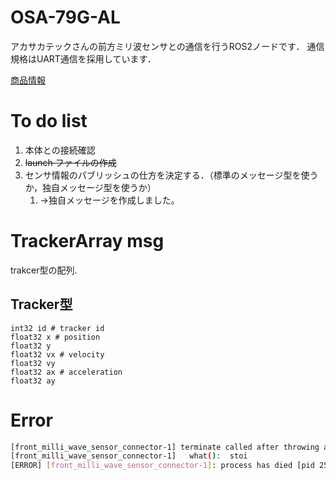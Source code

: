 # OSA-79G-AL
アカサカテックさんの前方ミリ波センサとの通信を行うROS2ノードです．
通信規格はUART通信を採用しています．

[商品情報](https://www.akasakatec.com/products/hardware/mm-wave-radar-module/)

# To do list
1. 本体との接続確認
2. ~~launch ファイルの作成~~
3. センサ情報のパブリッシュの仕方を決定する．（標準のメッセージ型を使うか，独自メッセージ型を使うか）
   1. ->独自メッセージを作成しました。

# TrackerArray msg
trakcer型の配列. 
## Tracker型　
```Tracker.msg
int32 id # tracker id
float32 x # position 
float32 y
float32 vx # velocity
float32 vy
float32 ax # acceleration
float32 ay
```

# Error 
```sh
[front_milli_wave_sensor_connector-1] terminate called after throwing an instance of 'std::invalid_argument'
[front_milli_wave_sensor_connector-1]   what():  stoi
[ERROR] [front_milli_wave_sensor_connector-1]: process has died [pid 25426, exit code -6, cmd '/home/autoware/ros2_ws/install/front_milli_wave_sensor_connector/lib/front_milli_wave_sensor_connector/front_milli_wave_sensor_connector --ros-args -r __node:=front_milli_wave_sensor --params-file /tmp/launch_params_bqksph1i'].
```